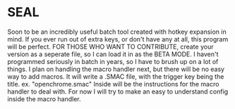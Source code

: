 # SEAL
Soon to be an incredibly useful batch tool created with hotkey expansion in mind. If you ever run out of extra keys, or don't have any at all, this program will be perfect.
FOR THOSE WHO WANT TO CONTRIBUTE, create your version as a seperate file, so I can load it in as the BETA MODE.
I haven't programmed seriously in batch in years, so I have to brush up on a lot of things. I plan on handling the macro handler next, but there will be no easy way to add macros. It will write a .SMAC file, with the trigger key being the title.
ex. "openchrome.smac"
Inside will be the instructions for the macro handler to deal with. For now I will try to make an easy to understand config inside the macro handler.
